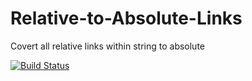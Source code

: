 # Relative-to-Absolute-Links
Covert all relative links within string to absolute

[![Build Status](https://travis-ci.org/xavier315/Relative-to-Absolute-Links.svg)](https://travis-ci.org/xavier315/Relative-to-Absolute-Links)
